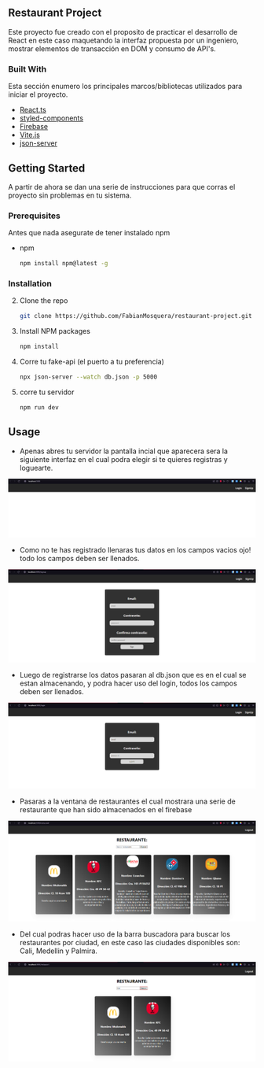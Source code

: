 ## Restaurant Project

Este proyecto fue creado con el proposito de practicar el desarrollo de React en este caso maquetando la interfaz propuesta por un ingeniero, mostrar elementos de transacción en DOM y consumo de API's.

### Built With

Esta sección enumero los principales marcos/bibliotecas utilizados para iniciar el proyecto.


* [React.ts](https://reactjs.org/)
* [styled-components](https://styled-components.com)
* [Firebase](https://firebase.google.com/?hl=es)
* [Vite.js](https://vitejs.dev)
* [json-server](https://www.npmjs.com/package/json-server)

## Getting Started

A partir de ahora se dan una serie de instrucciones para que corras el proyecto sin problemas en tu sistema.

### Prerequisites

Antes que nada asegurate de tener instalado npm 

* npm
  ```sh
  npm install npm@latest -g
  ```

### Installation

2. Clone the repo
   ```sh
   git clone https://github.com/FabianMosquera/restaurant-project.git
   ```
3. Install NPM packages
   ```sh
   npm install
   ```
4. Corre tu fake-api (el puerto a tu preferencia)
   ```sh
   npx json-server --watch db.json -p 5000
   ```
6. corre tu servidor
   ```sh
   npm run dev
   ```
## Usage

* Apenas abres tu servidor la pantalla incial que aparecera sera la siguiente interfaz en el cual podra elegir si te quieres registras y loguearte.

![img](/images/Inicio.PNG)

* Como no te has registrado llenaras tus datos en los campos vacios ojo! todo los campos deben ser llenados.

![img](/images/Registraese.PNG)

* Luego de registrarse los datos pasaran al db.json que es en el cual se estan almacenando, y podra hacer uso del login, todos los campos deben ser llenados.

![img](/images/Login.PNG)

* Pasaras a la ventana de restaurantes el cual mostrara una serie de restaurante que han sido almacenados en el firebase

![img](/images/Restaurante.PNG)

* Del cual podras hacer uso de la barra buscadora para buscar los restaurantes por ciudad, en este caso las ciudades disponibles son: Cali, Medellin y Palmira.

![img](/images/Restaurante-busqueda.PNG)